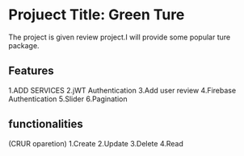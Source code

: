 # Projuect Title: Green Ture

The project is given review project.I will provide some popular ture package.

## Features

1.ADD SERVICES
2.jWT Authentication
3.Add user review
4.Firebase Authentication
5.Slider
6.Pagination

## functionalities

(CRUR oparetion)
1.Create
2.Update
3.Delete
4.Read
